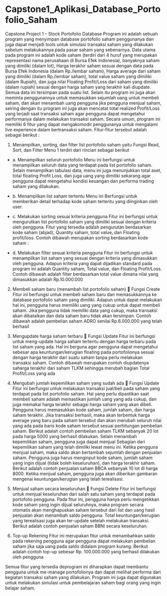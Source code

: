 # Capstone1_Aplikasi_Database_Portofolio_Saham
Capstone Project 1 – Stock Portofolio Database
Program ini adalah sebuah program yang menyimpan database portofolio saham penggunanya dan juga dapat menjadi tools untuk simulasi transaksi saham yang dilakukan sebelum melakukannya pada pasar saham yang sebenarnya. Data utama pada program ini adalah kode saham (terdiri dari 4 huruf yang merupakan representasi nama perusahaan di Bursa Efek Indonesia), banyaknya saham yang dimiliki (dalam lot), Harga terakhir saham sesuai dengan data pada Bursa Efek Indonesia (dalam Rp./lembar saham), Harga average dari saham yang dimiliki (dalam Rp./lembar saham), total value saham yang dimiliki (dalam Rupiah), dan juga nilai Floating Profit/Loss dari saham yang dimiliki (dalam rupiah) sesuai dengan harga saham yang terakhir kali diupdate. Semua data ini tersimpan pada suatu list. 
Selain itu program ini juga akan meminta penggunannya untuk memasukkan sejumlah uang untuk membeli saham, dan akan menambah uang pengguna jika pengguna menjual saham, seiring dengan itu program ini juga akan mencatat total realized Profit/Loss yang terjadi saat transaksi saham agar pengguna dapat mengetahui performanya dalam melakukan transaksi saham. Secara umum, program ini memiliki 6 fitur yang dapat mengakomodir penggunanya untuk mengalami live experience dalam bertransaksi saham. Fitur-fitur tersebut adalah sebagai berikut :	 

1.	Menampilkan, sorting, dan filter list portofolio saham yaitu Fungsi Read, Sort, dan Filter
Menu 1 terdiri dari rincian sebagai berikut 

- a.	Menampilkan seluruh portofolio
Menu ini berfungsi untuk menampilkan seluruh data yang terdapat pada list portofolio saham. Selain menampilkan tabulasi data, menu ini juga menunjukkan total aset, total floating Profit Loss, dan juga uang yang dimiliki sekarang agar pengguna dapat mengetahui kondisi keuangan dan performa trading saham yang dilakukan.
 

- b.	Menampilkan list saham tertentu
Menu ini Berfungsi untuk memberikan detail terhadap kode saham tertentu yang diinginkan oleh user.
 

- c.	Melakukan sorting sesuai kriteria pengguna
Fitur ini berfungsi untuk mengurutkan list portofolio saham yang dimiliki sesuai dengan kriteria oleh pengguna. Fitur yang tersedia adalah pengurutan berdasarkan kode saham (abjad), Quantity saham, total value, dan Floating profit/loss. Contoh dibawah merupakan sorting berdasarkan kode saham :
 

- d.	Melakukan filter sesuai kriteria pengguna
Fitur ini berfungsi untuk menampilkan list saham yang sesuai dengan kriteria yang dimasukkan oleh pengguna. Adapun kriteria yang dapat dijadikan standard pada program ini adalah Quantity saham, Total value, dan Floating Profit/Loss. Contoh dibawah adalah filter berdasarkan total value dimana nilai yang dimasukkan adalah Rp.10.000.000
 

2.	Membeli saham baru (menambah list portofolio saham)  Fungsi Create
Fitur ini berfungsi untuk membeli saham baru dan memasukkannya ke database portofolio saham yang dimiliki. Adapun untuk dapat melakukan hal ini, pengguna harus memiliki uang yang cukup untuk dapat membeli saham. Jika pengguna tidak memiliki data yang cukup, maka transaksi akan dibatalkan dan data saham baru tidak akan tersimpan. Contoh dibawah adalah pembelian saham ADRO senilai Rp.6.000.000 yang telah berhasil
 

3.	Mengupdate harga saham terbaru  Fungsi Update
Fitur ini berfungsi untuk meng-update harga saham tertentu dengan harga terbaru pada list saham yang ada. Hal ini berguna agar pengguna dapat mengetahui sebesar apa keuntungan/kerugian floating pada portofolionya sesuai dengan harga terakhir dari suatu saham tanpa perlu melakukan transaksi saham. Contoh dibawah merupakan contoh diupdatenya saharga terakhir dari saham TLKM sehingga merubah bagian Total Profit/Loss yang ada
 

4.	Mengubah jumlah kepemilikan saham yang sudah ada  Fungsi Update
Fitur ini berfungsi untuk melakukan transaksi jual/beli pada saham yang terdapat pada list portofolio saham. Hal yang perlu dipastikan saat membeli saham adalah memastikan jumlah uang yang ada cukup, dan juga memakai harga terakhir sebagai harga saham yang akan dibeli. Pengguna harus memasukkan kode saham, jumlah saham, dan harga saham terakhir. Jika transaksi berhasil, maka akan terbentuk harga average yang baru pada saham tersebut dan akan merubah seluruh nilai yang ada pada baris kode saham tersebut sesuai perhitungan pembelian saham. Berikut adalah contoh pembelian saham TLKM sebanyak 20 lot pada harga 5000 yang berhasil dilakukan. Selain menambah kepemilikan saham, pengguna juga dapat menjual Sebagian dari kepemilikan saham yang telah dimiliki lewat menu ini. Ketika pengguna menjual saham, maka saldo akan bertambah sejumlah dengan penjualan saham. Pengguna juga harus menginput kode saham, jumlah saham yang ingin dijual (tidak boleh keseluruhan), dan harga terakhir saham. Berikut adalah contoh penjualan saham BBCA sebanyak 10 lot di harga 8000. Ketika menjual saham, pengguna juga akan diberikan gambaran mengenai keuntungan/kerugian yang telah terealisasi.
 

5.	Menjual saham secara keseluruhan  Fungsi Delete
Fitur ini berfungsi untuk menjual keseluruhan dari salah satu saham yang terdapat pada portofolio pengguna. Pada fitur ini, pengguna hanya perlu mengetikkan kode saham yang ingin dijual seluruhnya, maka program secara otomatis akan menghapuskan saham tersebut dari list dan uang hasil penjualan akan menambah saldo pengguna. Total keuntungan/kerugian yang terealisasi juga akan ter-update setelah melakukan transaksi. Berikut adalah contoh penjualan saham BBNI secara keseluruhan.
 


6.	Top-up Rekening
Fitur ini merupakan fitur untuk menambahkan saldo pada rekening pengguna agar pengguna dapat melakukan pembelian saham jika saja uang pada saldo didalam program kurang. Berikut adalah contoh top-up sebesar Rp. 100.000.000 yang berhasil dilakukan oleh pengguna
 

Semua fitur yang tersedia deprogram ini diharapkan dapat membantu pengguna untuk me-manage portofolionya dan dapat melihat performa dari kegiatan transaksi saham yang dilakukan. Program ini juga dapat digunakan untuk melakukan simulasi untuk pembelajaran saham bagi orang yang ingin belajar saham.
